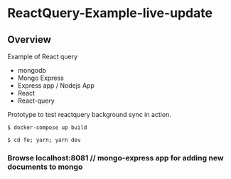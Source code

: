 # ReactQuery-Example-live-update

## Overview
Example of React query
- mongodb
- Mongo Express
- Express app / Nodejs App
- React
- React-query

Prototype to test reactquery background sync in action.

```
$ docker-compose up build
```

```
$ cd fe; yarn; yarn dev
```

### Browse localhost:8081 // mongo-express app for adding new documents to mongo
